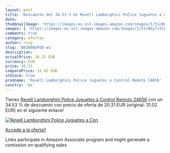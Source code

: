 ```yaml
---
layout: post
title: 'Descuento del 34.53 % en Revell Lamborghini Police Juguetes a Con'
date: 
thumbnailImage: 'https://images-eu.ssl-images-amazon.com/images/I/51cNky7v3iL._SL200_.jpg'
images: [ 'https://images-eu.ssl-images-amazon.com/images/I/51cNky7v3iL._SL200_.jpg' ]
comments: true
category: ofertas
author: ring
slug: 'B01N9AUFOD-es'
description:
actualPrice: 20.31 EUR
currency: EUR
price: 20.31
comparePrice: 31.02 EUR
inStock: true
prodname: 'Revell Lamborghini Police Juguetes a Control Remoto 24656'
country: 'es'
---
```


Tienes [Revell Lamborghini Police Juguetes a Control Remoto 24656](https://www.amazon.es/dp/B01N9AUFOD/?tag=tolees-21) con un 34.53 % de descuento con precio de oferta de 20.31 EUR (original: 31.02 EUR) en el siguiente enlace!

[![Revell Lamborghini Police Juguetes a Con](https://images-eu.ssl-images-amazon.com/images/I/51cNky7v3iL._SL200_.jpg)](https://www.amazon.es/dp/B01N9AUFOD/?tag=tolees-21)

[Accede a la oferta!!](https://www.amazon.es/dp/B01N9AUFOD/?tag=tolees-21)

Links participate in Amazon Associate program and might generate a comission on qualifying sales


